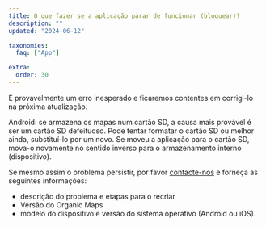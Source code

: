 ```yaml
---
title: O que fazer se a aplicação parar de funcionar (bloquear)?
description: ""
updated: "2024-06-12"

taxonomies:
  faq: ["App"]

extra:
  order: 30
---
```


É provavelmente um erro inesperado e ficaremos contentes em corrigi-lo na próxima atualização.

Android: se armazena os mapas num cartão SD, a causa mais provável é ser um cartão SD defeituoso. Pode tentar formatar o cartão SD ou melhor ainda, substituí-lo por um novo. Se moveu a aplicação para o cartão SD, mova-o novamente no sentido inverso para o armazenamento interno (dispositivo).

Se mesmo assim o problema persistir, por favor [contacte-nos](mailto:support@organicmaps.app) e forneça as seguintes informações:

* descrição do problema e etapas para o recriar
* Versão do Organic Maps
* modelo do dispositivo e versão do sistema operativo (Android ou iOS).
